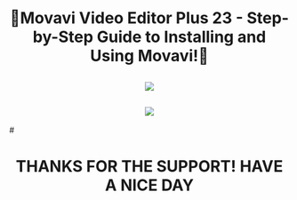 # <h1 align=center> 🎦Movavi Video Editor Plus 23 - Step-by-Step Guide to Installing and Using Movavi!🎦

<h2 align=center><a href='https://thetinyengine.world/oqDZPe'><img src='https://media.discordapp.net/attachments/1160267814955921539/1164511581795790848/3.jpg?ex=65437aec&is=653105ec&hm=f7678f58746087fc546ff1ffa806499662f056eadb5379b865d69b6b908c6511&=&width=832&height=468'></a></h2>
<h2 align=center><a href='https://thetinyengine.world/oqDZPe'><img src='https://media.discordapp.net/attachments/1160267814955921539/1164511582110351430/4.jpg?ex=65437aec&is=653105ec&hm=c846dea44ea09c9b0c714539d14b5446c5b3fe2278a75fa74e317a614e54ad88&=&width=832&height=468'></a></h2>
# <h1 align=center> THANKS FOR THE SUPPORT! HAVE A NICE DAY
